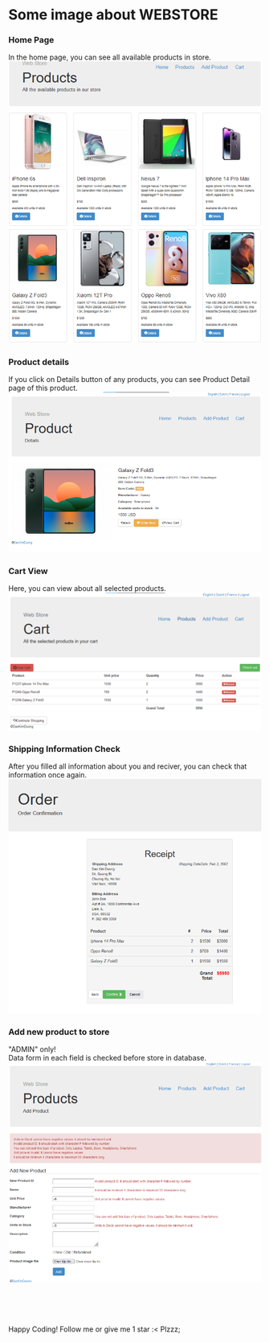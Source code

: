 # Some image about WEBSTORE

### Home Page
In the home page, you can see all available products in store.<br/>
![](./src/main/webapp/resources/assets/homePage.png)

### Product details
If you click on Details button of any products, you can see Product Detail page of this product.
![](./src/main/webapp/resources/assets/productDetail.png)

### Cart View
Here, you can view about all selected products.
![](./src/main/webapp/resources/assets/cartView.png)

### Shipping Information Check
After you filled all information about you and reciver, you can check that information once again.
![](./src/main/webapp/resources/assets/last_check.png)

### Add new product to store
"ADMIN" only! <br/>
Data form in each field is checked before store in database.
![](./src/main/webapp/resources/assets/addProduct.png)

<br/>
<br/>
<br/>
<br/>
Happy Coding! Follow me or give me 1 star :< Plzzz;